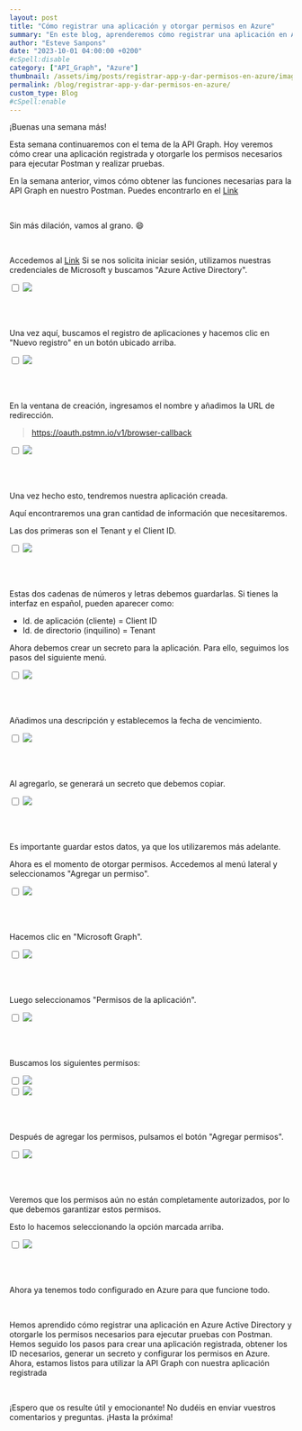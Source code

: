 ```yaml
---
layout: post
title: "Cómo registrar una aplicación y otorgar permisos en Azure"
summary: "En este blog, aprenderemos cómo registrar una aplicación en Azure Active Directory y otorgarle los permisos necesarios. Seguiremos los pasos para crear una aplicación registrada, obtener los ID necesarios, generar un secreto y configurar los permisos en Azure. ¡Descubre cómo hacerlo paso a paso!"
author: "Esteve Sanpons"
date: "2023-10-01 04:00:00 +0200"
#cSpell:disable
category: ["API_Graph", "Azure"]
thumbnail: /assets/img/posts/registrar-app-y-dar-permisos-en-azure/imagen01.png
permalink: /blog/registrar-app-y-dar-permisos-en-azure/
custom_type: Blog
#cSpell:enable
---
```


¡Buenas una semana más!

Esta semana continuaremos con el tema de la API Graph. Hoy veremos cómo crear una aplicación registrada y otorgarle los permisos necesarios para ejecutar Postman y realizar pruebas.

En la semana anterior, vimos cómo obtener las funciones necesarias para la API Graph en nuestro Postman. Puedes encontrarlo en el [Link](/blog/api-graph-en-postman/)

<br>

Sin más dilación, vamos al grano. 😄

<br>

Accedemos al [Link](https://portal.azure.com/#home) Si se nos solicita iniciar sesión, utilizamos nuestras credenciales de Microsoft y buscamos "Azure Active Directory".

<input type="checkbox" id="image-checkbox-02" class="image-checkbox">
<label for="image-checkbox-02"  class="image-label">
    <img class="img-container" src="/assets/img/posts/registrar-app-y-dar-permisos-en-azure/imagen02.png">
</label>

<br><br>

Una vez aquí, buscamos el registro de aplicaciones y hacemos clic en "Nuevo registro" en un botón ubicado arriba.

<input type="checkbox" id="image-checkbox-03" class="image-checkbox">
<label for="image-checkbox-03"  class="image-label">
    <img class="img-container" src="/assets/img/posts/registrar-app-y-dar-permisos-en-azure/imagen03.png">
</label>

<br><br>

En la ventana de creación, ingresamos el nombre y añadimos la URL de redirección.

> https://oauth.pstmn.io/v1/browser-callback

<input type="checkbox" id="image-checkbox-04" class="image-checkbox">
<label for="image-checkbox-04"  class="image-label">
    <img class="img-container" src="/assets/img/posts/registrar-app-y-dar-permisos-en-azure/imagen04.png">
</label>

<br><br>

Una vez hecho esto, tendremos nuestra aplicación creada.

Aquí encontraremos una gran cantidad de información que necesitaremos.

Las dos primeras son el Tenant y el Client ID.

<input type="checkbox" id="image-checkbox-05" class="image-checkbox">
<label for="image-checkbox-05"  class="image-label">
    <img class="img-container" src="/assets/img/posts/registrar-app-y-dar-permisos-en-azure/imagen05.png">
</label>

<br><br>

Estas dos cadenas de números y letras debemos guardarlas. Si tienes la interfaz en español, pueden aparecer como:

-   Id. de aplicación (cliente) = Client ID
-   Id. de directorio (inquilino) = Tenant

Ahora debemos crear un secreto para la aplicación. Para ello, seguimos los pasos del siguiente menú.

<input type="checkbox" id="image-checkbox-06" class="image-checkbox">
<label for="image-checkbox-06"  class="image-label">
    <img class="img-container" src="/assets/img/posts/registrar-app-y-dar-permisos-en-azure/imagen06.png">
</label>

<br><br>

Añadimos una descripción y establecemos la fecha de vencimiento.

<input type="checkbox" id="image-checkbox-07" class="image-checkbox">
<label for="image-checkbox-07"  class="image-label">
    <img class="img-container" src="/assets/img/posts/registrar-app-y-dar-permisos-en-azure/imagen07.png">
</label>

<br><br>

Al agregarlo, se generará un secreto que debemos copiar.

<input type="checkbox" id="image-checkbox-08" class="image-checkbox">
<label for="image-checkbox-08"  class="image-label">
    <img class="img-container" src="/assets/img/posts/registrar-app-y-dar-permisos-en-azure/imagen08.png">
</label>

<br><br>

Es importante guardar estos datos, ya que los utilizaremos más adelante.

Ahora es el momento de otorgar permisos. Accedemos al menú lateral y seleccionamos "Agregar un permiso".

<input type="checkbox" id="image-checkbox-09" class="image-checkbox">
<label for="image-checkbox-09"  class="image-label">
    <img class="img-container" src="/assets/img/posts/registrar-app-y-dar-permisos-en-azure/imagen09.png">
</label>

<br><br>

Hacemos clic en "Microsoft Graph".

<input type="checkbox" id="image-checkbox-10" class="image-checkbox">
<label for="image-checkbox-10"  class="image-label">
    <img class="img-container" src="/assets/img/posts/registrar-app-y-dar-permisos-en-azure/imagen10.png">
</label>

<br><br>

Luego seleccionamos "Permisos de la aplicación".

<input type="checkbox" id="image-checkbox-11" class="image-checkbox">
<label for="image-checkbox-11"  class="image-label">
    <img class="img-container" src="/assets/img/posts/registrar-app-y-dar-permisos-en-azure/imagen11.png">
</label>

<br><br>

Buscamos los siguientes permisos:

<input type="checkbox" id="image-checkbox-12" class="image-checkbox">
<label for="image-checkbox-12"  class="image-label">
    <img class="img-container" src="/assets/img/posts/registrar-app-y-dar-permisos-en-azure/imagen12.png">
</label>

<br>

<input type="checkbox" id="image-checkbox-13" class="image-checkbox">
<label for="image-checkbox-13"  class="image-label">
    <img class="img-container" src="/assets/img/posts/registrar-app-y-dar-permisos-en-azure/imagen13.png">
</label>

<br><br>

Después de agregar los permisos, pulsamos el botón "Agregar permisos".

<input type="checkbox" id="image-checkbox-14" class="image-checkbox">
<label for="image-checkbox-14"  class="image-label">
    <img class="img-container" src="/assets/img/posts/registrar-app-y-dar-permisos-en-azure/imagen14.png">
</label>

<br><br>

Veremos que los permisos aún no están completamente autorizados, por lo que debemos garantizar estos permisos.

Esto lo hacemos seleccionando la opción marcada arriba.

<input type="checkbox" id="image-checkbox-15" class="image-checkbox">
<label for="image-checkbox-15"  class="image-label">
    <img class="img-container" src="/assets/img/posts/registrar-app-y-dar-permisos-en-azure/imagen15.png">
</label>

<br><br>

Ahora ya tenemos todo configurado en Azure para que funcione todo.

<br>

Hemos aprendido cómo registrar una aplicación en Azure Active Directory y otorgarle los permisos necesarios para ejecutar pruebas con Postman. Hemos seguido los pasos para crear una aplicación registrada, obtener los ID necesarios, generar un secreto y configurar los permisos en Azure. Ahora, estamos listos para utilizar la API Graph con nuestra aplicación registrada

<br>

¡Espero que os resulte útil y emocionante! No dudéis en enviar vuestros comentarios y preguntas. ¡Hasta la próxima!
